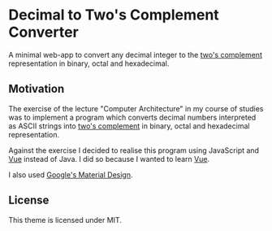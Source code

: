 # Decimal to Two's Complement Converter
A minimal web-app to convert any decimal integer to the [two's complement](https://en.wikipedia.org/wiki/Two's_complement) representation in binary, octal and hexadecimal.

## Motivation
The exercise of the lecture "Computer Architecture" in my course of studies was to implement 
a program which converts decimal numbers interpreted as ASCII strings into [two's complement](https://en.wikipedia.org/wiki/Two%27s_complement) in binary, octal and hexadecimal representation.

Against the exercise I decided to realise this program using JavaScript and [Vue](https://vuejs.org/) instead of Java.
I did so because I wanted to learn [Vue](https://vuejs.org/).

I also used [Google's Material Design](https://getmdl.io/).

## License
This theme is licensed under MIT.